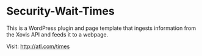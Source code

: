 # Security-Wait-Times
This is a WordPress plugin and page template that ingests information from the Xovis API and feeds it to a webpage.

Visit: http://atl.com/times
